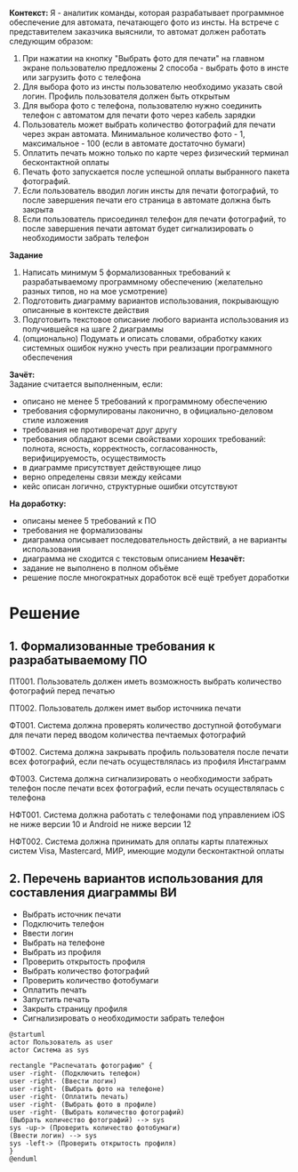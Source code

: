 **Контекст:**
Я - аналитик команды, которая разрабатывает программное обеспечение для автомата, печатающего фото из инсты.
На встрече с представителем заказчика выяснили, то автомат должен работать следующим образом:
1. При нажатии на кнопку "Выбрать фото для печати" на главном экране пользователю предложены 2 способа - выбрать фото в инсте или загрузить фото с телефона
2. Для выбора фото из инсты пользователю необходимо указать свой логин. Профиль пользователя должен быть открытым
3. Для выбора фото с телефона, пользователю нужно соединить телефон с автоматом для печати фото через кабель зарядки
4. Пользователь может выбрать количество фотографий для печати через экран автомата. Минимальное количество фото - 1, максимальное - 100 (если в автомате достаточно бумаги)
5. Оплатить печать можно только по карте через физический терминал бесконтактной оплаты
6. Печать фото запускается после успешной оплаты выбранного пакета фотографий.
7. Если пользователь вводил логин инсты для печати фотографий, то после завершения печати его страница в автомате должна быть закрыта
8. Если пользователь присоединял телефон для печати фотографий, то после завершения печати автомат будет сигнализировать о необходимости забрать телефон

**Задание**
1. Написать минимум 5 формализованных требований к разрабатываемому программному обеспечению (желательно разных типов, но на мое усмотрение)
2. Подготовить диаграмму вариантов использования, покрывающую описанные в контексте действия
3. Подготовить текстовое описание любого варианта использования из получившейся на шаге 2 диаграммы
4. (опционально) Подумать и описать словами, обработку каких системных ошибок нужно учесть при реализации программного обеспечения

**Зачёт:**  
Задание считается выполненным, если:
- описано не менее 5 требований к программному обеспечению
- требования сформулированы лаконично, в официально-деловом стиле изложения
- требования не противоречат друг другу
- требования обладают всеми свойствами хороших требований: полнота, ясность, корректность, согласованность, верифицируемость, осуществимость
- в диаграмме присутствует действующее лицо
- верно определены связи между кейсами
- кейс описан логично, структурные ошибки отсутствуют

**На доработку:**
- описаны менее 5 требований к ПО
- требования не формализованы
- диаграмма описывает последовательность действий, а не варианты использования
- диаграмма не сходится с текстовым описанием
**Незачёт:**
- задание не выполнено в полном объёме
- решение после многократных доработок всё ещё требует доработки

# Решение
## 1. Формализованные требования к разрабатываемому ПО

ПТ001. Пользователь должен иметь возможность выбрать количество фотографий перед печатью

ПТ002. Пользователь должен имет выбор источника печати


ФТ001. Система должна проверять количество доступной фотобумаги для печати перед вводом количества печтаемых фотографий

ФТ002. Система должна закрывать профиль пользователя после печати всех фотографий, если печать осуществлялась из профиля Инстаграмм

ФТ003. Система должна сигнализировать о необходимости забрать телефон после печати всех фотографий, если печать осуществлялась с телефона


НФТ001. Система должна работать с телефонами под управлением iOS не ниже версии 10 и Android не ниже версии 12

НФТ002. Система должна принимать для оплаты карты платежных систем Visa, Mastercard, МИР, имеющие модули бесконтактной оплаты


## 2. Перечень вариантов использования для составления диаграммы ВИ
- Выбрать источник печати
- Подключить телефон
- Ввести логин
- Выбрать на телефоне
- Выбрать из профиля
- Проверить открытость профиля
- Выбрать количество фотографий
- Проверить количество фотобумаги
- Оплатить печать
- Запустить печать
- Закрыть страницу профиля
- Сигнализировать о необходимости забрать телефон

```plantuml
@startuml
actor Пользователь as user
actor Система as sys

rectangle "Распечатать фотографию" {
user -right- (Подключить телефон)
user -right- (Ввести логин)
user -right- (Выбрать фото на телефоне)
user -right- (Оплатить печать)
user -right- (Выбрать фото в профиле)
user -right- (Выбрать количество фотографий)
(Выбрать количество фотографий) --> sys
sys -up-> (Проверить количество фотобумаги)
(Ввести логин) --> sys
sys -left-> (Проверить открытость профиля)
}
@enduml
```
